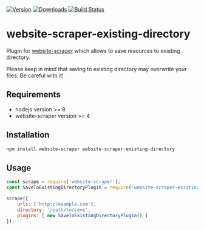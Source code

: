[![Version](https://img.shields.io/npm/v/website-scraper-existing-directory.svg?style=flat)](https://www.npmjs.org/package/website-scraper-existing-directory)
[![Downloads](https://img.shields.io/npm/dm/website-scraper-existing-directory.svg?style=flat)](https://www.npmjs.org/package/website-scraper-existing-directory)
[![Build Status](https://travis-ci.org/website-scraper/website-scraper-existing-directory.svg?branch=master)](https://travis-ci.org/website-scraper/website-scraper-existing-directory)

# website-scraper-existing-directory
Plugin for [website-scraper](https://github.com/s0ph1e/node-website-scraper) which allows to save resources to existing directory.

Please keep in mind that saving to existing directory may overwrite your files. Be careful with it!

## Requirements
* nodejs version >= 8
* website-scraper version >= 4

## Installation
```sh
npm install website-scraper website-scraper-existing-directory
```

## Usage
```javascript
const scrape = require('website-scraper');
const SaveToExistingDirectoryPlugin = require('website-scraper-existing-directory');

scrape({
    urls: ['http://example.com'],
    directory: '/path/to/save',
    plugins: [ new SaveToExistingDirectoryPlugin() ]
});
```
